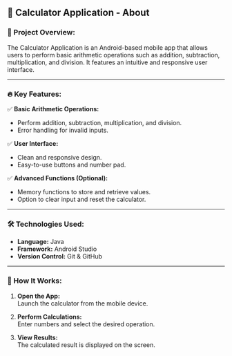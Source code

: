 ## 📱 Calculator Application - About

### 🎯 Project Overview:
The Calculator Application is an Android-based mobile app that allows users to perform basic arithmetic operations such as addition, subtraction, multiplication, and division. It features an intuitive and responsive user interface.

---

### 🔥 Key Features:
✅ **Basic Arithmetic Operations:**
- Perform addition, subtraction, multiplication, and division.
- Error handling for invalid inputs.

✅ **User Interface:**
- Clean and responsive design.
- Easy-to-use buttons and number pad.

✅ **Advanced Functions (Optional):**
- Memory functions to store and retrieve values.
- Option to clear input and reset the calculator.

---

### 🛠️ Technologies Used:
- **Language:** Java
- **Framework:** Android Studio
- **Version Control:** Git & GitHub

---

### 🚀 How It Works:
1. **Open the App:**  
   Launch the calculator from the mobile device.

2. **Perform Calculations:**  
   Enter numbers and select the desired operation.

3. **View Results:**  
   The calculated result is displayed on the screen.
